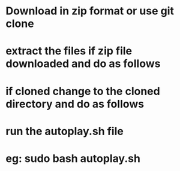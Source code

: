 # Download in zip format or use git clone<br>
# extract the files if zip file downloaded and do as follows <br>
# if cloned change to the cloned directory and do as follows<br>
# run the autoplay.sh file <br>
# eg: sudo bash autoplay.sh
